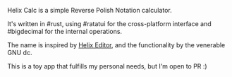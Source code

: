 Helix Calc is a simple Reverse Polish Notation calculator.

It's written in #rust, using #ratatui for the cross-platform interface
and #bigdecimal for the internal operations.

The name is inspired by [Helix Editor](https://helix-editor.com/), and the
functionality by the venerable GNU dc.

This is a toy app that fulfills my personal needs, but I'm open to PR :)

